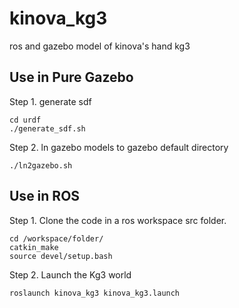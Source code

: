 # kinova_kg3
ros and gazebo model of kinova's hand kg3

## Use in Pure Gazebo
Step 1. generate sdf
```
cd urdf
./generate_sdf.sh
```

Step 2. ln gazebo models to gazebo default directory
```
./ln2gazebo.sh
```

## Use in ROS
Step 1. Clone the code in a ros workspace src folder.
```
cd /workspace/folder/
catkin_make
source devel/setup.bash
```

Step 2. Launch the Kg3 world
```
roslaunch kinova_kg3 kinova_kg3.launch
```
